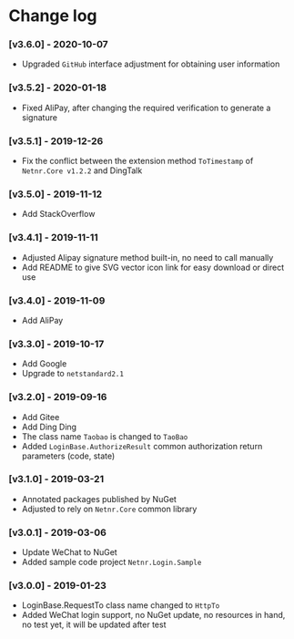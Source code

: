 # Change log

### [ⅴ3.6.0] - 2020-10-07
- Upgraded `GitHub` interface adjustment for obtaining user information

### [ⅴ3.5.2] - 2020-01-18
- Fixed AliPay, after changing the required verification to generate a signature

### [ⅴ3.5.1] - 2019-12-26
- Fix the conflict between the extension method `ToTimestamp` of `Netnr.Core v1.2.2` and DingTalk

### [ⅴ3.5.0] - 2019-11-12
- Add StackOverflow

### [ⅴ3.4.1] - 2019-11-11
- Adjusted Alipay signature method built-in, no need to call manually
- Add README to give SVG vector icon link for easy download or direct use

### [ⅴ3.4.0] - 2019-11-09
- Add AliPay

### [ⅴ3.3.0] - 2019-10-17
- Add Google
- Upgrade to `netstandard2.1`

### [ⅴ3.2.0] - 2019-09-16
- Add Gitee
- Add Ding Ding
- The class name `Taobao` is changed to `TaoBao`
- Added `LoginBase.AuthorizeResult` common authorization return parameters (code, state)

### [ⅴ3.1.0] - 2019-03-21
- Annotated packages published by NuGet
- Adjusted to rely on `Netnr.Core` common library

### [ⅴ3.0.1] - 2019-03-06
- Update WeChat to NuGet
- Added sample code project `Netnr.Login.Sample`

### [ⅴ3.0.0] - 2019-01-23
- LoginBase.RequestTo class name changed to `HttpTo`
- Added WeChat login support, no NuGet update, no resources in hand, no test yet, it will be updated after test